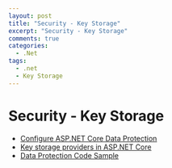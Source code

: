 ```yaml
---
layout: post
title: "Security - Key Storage"
excerpt: "Security - Key Storage"
comments: true
categories:
  - .Net
tags: 
  - .net
  - Key Storage
---
```



# Security - Key Storage

- [Configure ASP.NET Core Data Protection](https://docs.microsoft.com/en-us/aspnet/core/security/data-protection/configuration/overview?view=aspnetcore-2.2)
- [Key storage providers in ASP.NET Core](https://docs.microsoft.com/en-us/aspnet/core/security/data-protection/implementation/key-storage-providers?view=aspnetcore-2.2&tabs=visual-studio)
- [Data Protection Code Sample](https://github.com/aspnet/AspNetCore/tree/2.2.0/src/DataProtection/samples)